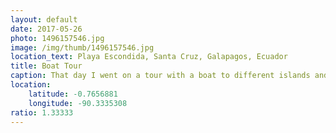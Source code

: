 ```yaml
---
layout: default
date: 2017-05-26
photo: 1496157546.jpg
image: /img/thumb/1496157546.jpg
location_text: Playa Escondida, Santa Cruz, Galapagos, Ecuador
title: Boat Tour
caption: That day I went on a tour with a boat to different islands and beaches. The sea was not crazy so I did not get seasick :)
location:
    latitude: -0.7656881
    longitude: -90.3335308
ratio: 1.33333
---
```

